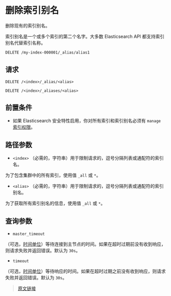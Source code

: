 # 删除索引别名

删除现有的索引别名。

索引别名是一个或多个索引的第二个名字。大多数 Elasticsearch API 都支持索引别名代替索引名称。

```bash
DELETE /my-index-000001/_alias/alias1
```

## 请求

`DELETE /<index>/_alias/<alias>`

`DELETE /<index>/_aliases/<alias>`

## 前置条件

- 如果 Elasticsearch 安全特性启用，你对所有索引和索引别名必须有 `manage` [索引权限](/secure_the_elastic_statck/user_authorization/security_privileges?id=索引权限)。

## 路径参数

- `<index>`
（必需的，字符串）用于限制请求的，逗号分隔列表或通配符的索引名。

为了包含集群中的所有索引，使用值 `_all` 或 `*`。

- `<alias>`
（必需的，字符串）用于限制请求的，逗号分隔列表或通配符的索引别名。

为了获取所有索引别名的信息，使用值 `_all` 或 `*`。

## 查询参数

- `master_timeout`

（可选，[时间单位](/rest_apis/api_convention/common_options?id=时间单位)）等待连接到主节点的时间。如果在超时过期前没有收到响应，则请求失败并返回错误。默认为 `30s`。

- `timeout`

（可选，[时间单位](/rest_apis/api_convention/common_options?id=时间单位)）等待响应的时间。如果在超时过期之前没有收到响应，则请求失败并返回错误。默认为 `30s`。

> [原文链接](https://www.elastic.co/guide/en/elasticsearch/reference/current/indices-delete-alias.html)
